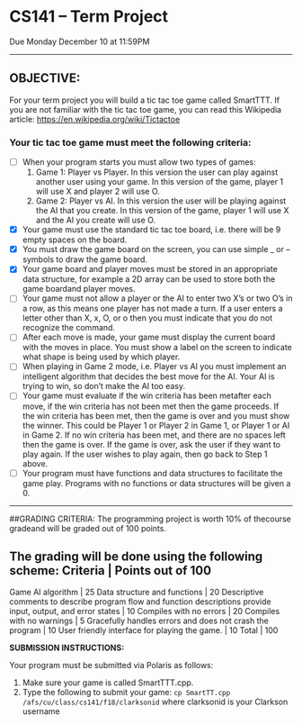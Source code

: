 # CS141 – Term Project
Due Monday December 10 at 11:59PM 

----

## OBJECTIVE:
For your term project you will build a tic tac toe game called SmartTTT. If you are not familiar with the tic tac toe game, you can read this Wikipedia article: https://en.wikipedia.org/wiki/Tictactoe

### Your tic tac toe game must meet the following criteria:
- [ ] When your program starts you must allow two types of games:
	1. Game 1: Player vs Player. In this version the user can play against another user using your game. In this version of the game, player 1 will use X and player 2 will use O.
	2. Game 2: Player vs AI. In this version the user will be playing against the AI that you create. In this version of the game, player 1 will use X and the AI you create will use O.
- [X] Your game must use the standard tic tac toe board, i.e. there will be 9 empty spaces on the board.
- [X] You must draw the game board on the screen, you can use simple _ or – symbols to draw the game board. 
- [X] Your game board and player moves must be stored in an appropriate data structure, for example a 2D array can be used to store both the game boardand player moves.
- [ ] Your game must not allow a player or the AI to enter two X’s or two O’s in a row, as this means one player has not made a turn. If a user enters a letter other than X, x, O, or o then you must indicate that you do not recognize the command. 
- [ ] After each move is made, your game must display the current board with the moves in place. You  must  show  a  label  on  the  screen  to  indicate  what  shape  is  being  used  by which player.
- [ ] When  playing  in  Game  2  mode,  i.e. Player  vs AI  you  must  implement  an intelligent algorithm that decides the best move for the AI. Your AI is trying to win, so don’t make the AI too easy.
- [ ] Your  game must evaluate  if  the  win  criteria  has  been metafter  each  move,  if the  win criteria has not been met then the game proceeds. If the win criteria has been met, then the game is over and you must show the winner. This could be Player 1 or Player 2 in Game 1, or Player 1 or AI in Game 2. If no win criteria has been met, and there are no spaces left then the game is over. If the game is over, ask the user if they want to play again. If the user wishes to play again, then go back to Step 1 above. 
- [ ] Your  program  must  have  functions  and  data  structures  to  facilitate  the  game  play. Programs with no functions or data structures will be given a 0. 

----

##GRADING CRITERIA:
The programming project is worth 10% of thecourse gradeand will be graded out of 100 points.

The grading will be done using the following scheme:
**Criteria | Points out of 100**
----
Game AI algorithm | 25
Data structure and functions | 20
Descriptive comments to describe program flow and function descriptions provide input, output, and error states | 10
Compiles with no errors | 20
Compiles with no warnings | 5
Gracefully handles errors and does not crash the program | 10
User friendly interface for playing the game. | 10
Total | 100

**SUBMISSION INSTRUCTIONS:**

Your program must be submitted via Polaris as follows:
1. Make sure your game is called SmartTTT.cpp.
2. Type the following to submit your game: `cp SmartTT.cpp /afs/cu/class/cs141/f18/clarksonid` where clarksonid is your Clarkson username
